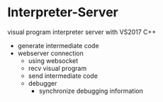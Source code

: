 # Interpreter-Server

visual program interpreter server with VS2017 C++
- generate intermediate code
- webserver connection
	- using websocket
	- recv visual program
	- send intermediate code
	- debugger
		- synchronize debugging information
